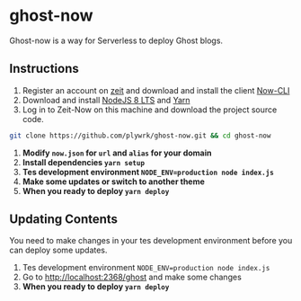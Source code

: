 # ghost-now

Ghost-now is a way for Serverless to deploy Ghost blogs.

## Instructions

1. Register an account on [zeit](https://zeit.co/dashboard) and download and install the client [Now-CLI](https://zeit.co/download) 
2. Download and install [NodeJS 8 LTS](https://nodejs.org/download/) and [Yarn](https://yarnpkg.com/docs/install/)
3. Log in to Zeit-Now on this machine and download the project source code.

```bash
git clone https://github.com/plywrk/ghost-now.git && cd ghost-now
```

1. **Modify `now.json` for `url` and `alias` for your domain**
2. **Install dependencies `yarn setup`**
3. **Tes development environment `NODE_ENV=production node index.js`**
4. **Make some updates or switch to another theme**
5. **When you ready to deploy `yarn deploy`**

## Updating Contents

You need to make changes in your tes development environment before you can deploy some updates.

1. Tes development environment `NODE_ENV=production node index.js`
2. Go to <http://localhost:2368/ghost> and make some changes
3. **When you ready to deploy `yarn deploy`**
